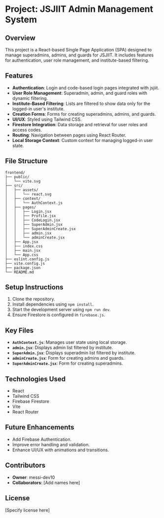 # Project: JSJIIT Admin Management System

## Overview
This project is a React-based Single Page Application (SPA) designed to manage superadmins, admins, and guards for JSJIIT. It includes features for authentication, user role management, and institute-based filtering.

## Features
- **Authentication**: Login and code-based login pages integrated with jsjiit.
- **User Role Management**: Superadmin, admin, and guard roles with dynamic filtering.
- **Institute-Based Filtering**: Lists are filtered to show data only for the logged-in user's institute.
- **Creation Forms**: Forms for creating superadmins, admins, and guards.
- **UI/UX**: Styled using Tailwind CSS.
- **Firestore Integration**: Data storage and retrieval for user roles and access codes.
- **Routing**: Navigation between pages using React Router.
- **Local Storage Context**: Custom context for managing logged-in user state.

## File Structure
```
frontend/
├── public/
│   └── vite.svg
├── src/
│   ├── assets/
│   │   └── react.svg
│   ├── context/
│   │   └── AuthContext.js
│   ├── pages/
│   │   ├── Login.jsx
│   │   ├── Profile.jsx
│   │   ├── CodeLogin.jsx
│   │   ├── SuperAdmin.jsx
│   │   ├── SuperAdminCreate.jsx
│   │   ├── admin.jsx
│   │   └── adminCreate.jsx
│   ├── App.jsx
│   ├── index.css
│   ├── main.jsx
│   └── App.css
├── eslint.config.js
├── vite.config.js
├── package.json
└── README.md
```

## Setup Instructions
1. Clone the repository.
2. Install dependencies using `npm install`.
3. Start the development server using `npm run dev`.
4. Ensure Firestore is configured in `firebase.js`.

## Key Files
- **`AuthContext.js`**: Manages user state using local storage.
- **`admin.jsx`**: Displays admin list filtered by institute.
- **`SuperAdmin.jsx`**: Displays superadmin list filtered by institute.
- **`adminCreate.jsx`**: Form for creating admins and guards.
- **`SuperAdminCreate.jsx`**: Form for creating superadmins.

## Technologies Used
- React
- Tailwind CSS
- Firebase Firestore
- Vite
- React Router

## Future Enhancements
- Add Firebase Authentication.
- Improve error handling and validation.
- Enhance UI/UX with animations and transitions.

## Contributors
- **Owner**: messi-dev10
- **Collaborators**: [Add names here]

## License
[Specify license here]

